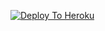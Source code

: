 [![Deploy To Heroku](https://www.herokucdn.com/deploy/button.svg)](https://heroku.com/deploy?template=https://github.com/P9P9/Hack)
